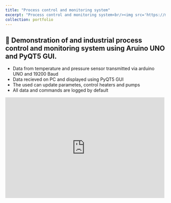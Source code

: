 ```yaml
---
title: "Process control and monitoring system"
excerpt: "Process control and monitoring system<br/><img src='https://mf-ahmed.github.io/mfa/images/Industrial Control and Monitoring System.jpg'>"
collection: portfolio
---
```



## 🔧 **Demonstration of and industrial process control and monitoring system using Aruino UNO and PyQT5 GUI.**
- Data from temperature and pressure sensor transmitted via arduino UNO and 19200 Baud 
- Data recieved on PC and displayed using PyQT5 GUI
- The used can update parametes, control heaters and pumps
- All data and commands are logged by default



<iframe width="500" height="315" 
    src="https://www.youtube.com/embed/1XGsisjHZKE?autoplay=1" 
    title="YouTube video player" 
    frameborder="0" 
    allow="accelerometer; autoplay; clipboard-write; encrypted-media; gyroscope; picture-in-picture" 
    allowfullscreen>
</iframe>